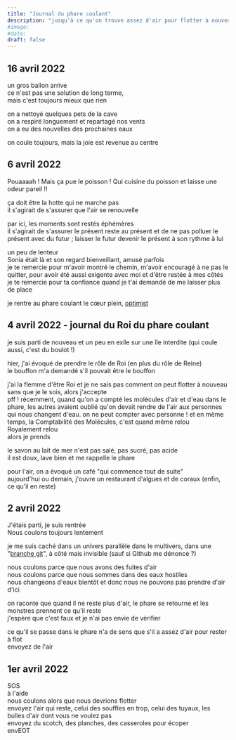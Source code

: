 ```yaml
---
title: "Journal du phare coulant"
description: "jusqu'à ce qu'on trouve assez d'air pour flotter à nouveau, assez d'air pour faire durer le geste d'accueil"
#image:
#date: 
draft: false
---
```



## 16 avril 2022

un gros ballon arrive\
ce n'est pas une solution de long terme,\
mais c'est toujours mieux que rien

on a nettoyé quelques pets de la cave\
on a respiré longuement et repartagé nos vents\
on a eu des nouvelles des prochaines eaux

on coule toujours, mais la joie est revenue au centre



## 6 avril 2022

Pouaaaah ! Mais ça pue le poisson ! Qui cuisine du poisson et laisse une odeur pareil !!

ça doit être la hotte qui ne marche pas\
il s'agirait de s'assurer que l'air se renouvelle

par ici, les moments sont restés éphémères\
il s'agirait de s'assurer le présent reste au présent et de ne pas polluer le présent avec du futur ; laisser le futur devenir le présent à son rythme à lui

un peu de lenteur\
Sonia était là et son regard bienveillant, amusé parfois\
je te remercie pour m'avoir montré le chemin, m'avoir encouragé à ne pas le quitter, pour avoir été aussi exigente avec moi et d'être restée à mes côtés\
je te remercie pour ta confiance quand je t'ai demandé de me laisser plus de place

je rentre au phare coulant le cœur plein, [optimist](https://www.youtube.com/watch?v=M4xVOhVX8T4)




## 4 avril 2022 - journal du Roi du phare coulant

je suis parti de nouveau et un peu en exile sur une île interdite (qui coule aussi, c'est du boulot !)

hier, j'ai évoqué de prendre le rôle de Roi (en plus du rôle de Reine)\
le bouffon m'a demandé s'il pouvait être le bouffon

j'ai la flemme d'être Roi et je ne sais pas comment on peut flotter à nouveau sans que je le sois, alors j'accepte\
pff ! récemment, quand qu'on a compté les molécules d'air et d'eau dans le phare, les autres avaient oublié qu'on devait rendre de l'air aux personnes qui nous changent d'eau. on ne peut compter avec personne !
et en même temps, la Comptabilité des Molécules, c'est quand même relou\
Royalement relou\
alors je prends

le savon au lait de mer n'est pas salé, pas sucré, pas acide\
il est doux, lave bien et me rappelle le phare

pour l'air, on a évoqué un café "qui commence tout de suite"\
aujourd'hui ou demain, j'ouvre un restaurant d'algues et de coraux (enfin, ce qu'il en reste)



## 2 avril 2022

J'étais parti, je suis rentrée\
Nous coulons toujours lentement

je me suis caché dans un univers parallèle dans le multivers, dans une "[branche git](https://git-scm.com/book/fr/v2/Les-branches-avec-Git-Les-branches-en-bref)", à côté mais invisible (sauf si Github me dénonce ?)

nous coulons parce que nous avons des fuites d'air\
nous coulons parce que nous sommes dans des eaux hostiles\
nous changeons d'eaux bientôt et donc nous ne pouvons pas prendre d'air d'ici

on raconte que quand il ne reste plus d'air, le phare se retourne et les monstres prennent ce qu'il reste\
j'espère que c'est faux et je n'ai pas envie de vérifier

ce qu'il se passe dans le phare n'a de sens que s'il a assez d'air pour rester à flot\
envoyez de l'air


## 1er avril 2022

SOS\
à l'aide\
nous coulons alors que nous devrions flotter\
envoyez l'air qui reste, celui des souffles en trop, celui des tuyaux, les bulles d'air dont vous ne voulez pas\
envoyez du scotch, des planches, des casseroles pour écoper\
envEOT